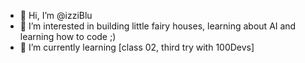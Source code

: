 - 👋 Hi, I’m @izziBlu
- 👀 I’m interested in building little fairy houses, learning about AI and learning how to code ;)
- 🌱 I’m currently learning [class 02, third try with 100Devs]

<!---
izziBlu/izziBlu is a ✨ special ✨ repository because its `README.md` (this file) appears on your GitHub profile.
You can click the Preview link to take a look at your changes.
--->

